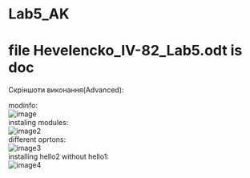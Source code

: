 # Lab5_AK
# file Hevelencko_IV-82_Lab5.odt is doc
Скріншоти виконання(Advanced):

modinfo:  
![image](https://user-images.githubusercontent.com/31134655/102011882-ce6ea300-3d4f-11eb-8454-db2731646bd6.png)  
instaling modules:  
![image2](https://user-images.githubusercontent.com/31134655/102011889-d4fd1a80-3d4f-11eb-9494-65ad77ac0231.png)  
different oprtons:  
![image3](https://user-images.githubusercontent.com/31134655/102011894-dd555580-3d4f-11eb-8df6-208b1393df51.png)  
installing hello2 without hello1:  
![image4](https://user-images.githubusercontent.com/31134655/102011904-e3e3cd00-3d4f-11eb-97c1-8e902d97a4f3.png)   

